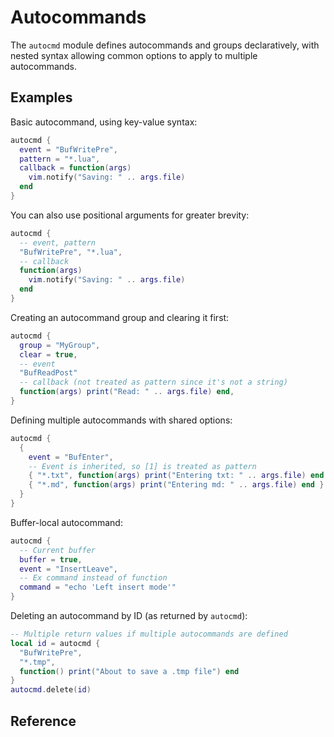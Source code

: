 # Autocommands

The `autocmd` module defines autocommands and groups declaratively, with nested
syntax allowing common options to apply to multiple autocommands.

## Examples

Basic autocommand, using key-value syntax:

```lua
autocmd {
  event = "BufWritePre",
  pattern = "*.lua",
  callback = function(args)
    vim.notify("Saving: " .. args.file)
  end
}
```

You can also use positional arguments for greater brevity:

```lua
autocmd {
  -- event, pattern
  "BufWritePre", "*.lua",
  -- callback
  function(args)
    vim.notify("Saving: " .. args.file)
  end
}
```

Creating an autocommand group and clearing it first:

```lua
autocmd {
  group = "MyGroup",
  clear = true,
  -- event
  "BufReadPost"
  -- callback (not treated as pattern since it's not a string)
  function(args) print("Read: " .. args.file) end,
}
```

Defining multiple autocommands with shared options:

```lua
autocmd {
  {
    event = "BufEnter",
    -- Event is inherited, so [1] is treated as pattern
    { "*.txt", function(args) print("Entering txt: " .. args.file) end },
    { "*.md", function(args) print("Entering md: " .. args.file) end }
  }
}
```

Buffer-local autocommand:

```lua
autocmd {
  -- Current buffer
  buffer = true,
  event = "InsertLeave",
  -- Ex command instead of function
  command = "echo 'Left insert mode'"
}
```

Deleting an autocommand by ID (as returned by `autocmd`):

```lua
-- Multiple return values if multiple autocommands are defined
local id = autocmd {
  "BufWritePre",
  "*.tmp",
  function() print("About to save a .tmp file") end
}
autocmd.delete(id)
```

## Reference

```{lua:autoobject} chorus.autocmd

```
